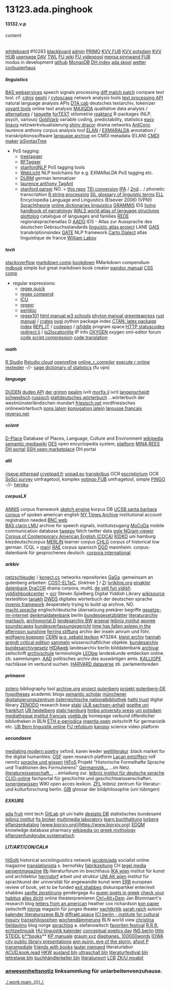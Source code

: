 # 13123.ada.pinghook
#### 13132.v.p
###### content
[whiteboard](https://mycampus.imp.fu-berlin.de/x/UxPj6c) #10283
[blackboard](https://fu-berlin.blackboard.com/webapps/portal/execute/tabs/tabAction?tab_tab_group_id=_1_1)
[admin](https://userblogs.fu-berlin.de/laxonchammes/adlinkes/)
[PRIMO](https://fu-berlin.primo.exlibrisgroup.com/discovery/search?vid=49KOBV_FUB:FUB)
[KVV FUB](https://www.fu-berlin.de/vv/de/fb)
[KVV potsdam](https://puls.uni-potsdam.de/qisserver/rds?state=wtree&search=1&category=veranstaltung.browse&topitem=lectures&subitem=lectureindex&breadcrumb=lectureindex)
[KVV HUB](https://agnes.hu-berlin.de/lupo/rds?state=wtree&search=1&category=veranstaltung.browse&navigationPosition=functions%2Clectureindex&breadcrumb=lectureindex&topitem=functions&subitem=lectureindex)
[userpage DAV](https://webdav.zedat.fu-berlin.de)
[TWL](https://wholelifeacademy.hkw.de/index.php/apps/circles/)
[FU wiki](https://wikis.fu-berlin.de/spacedirectory/view.action)
[FU videopool](https://fu-berlin.eu.vbrickrev.com/#/media/all)
[mensa pinnwand FUB](https://userblogs.fu-berlin.de/mensapinnwand) modus in development
[github](https://github.com/esteeschwarz/DH_essais)
[MongoDB](https://cloud.mongodb.com)
[DH index](https://dh-index.org)
[ada skool](https://ada-sub.dh-index.org/school)
[wetter corbusierhaus](https://www.ecowitt.net/home/share?authorize=TWXHM3)
<!--more-->

##### linguistics
[BAS webservices](https://clarin.phonetik.uni-muenchen.de/BASWebServices/interface) speech signals processing
[diff match patch](https://neil.fraser.name/software/diff_match_patch/demos/diff.html) compare text tool. cf: [cdnjs](https://cdnjs.com/libraries/diff_match_patch)
[gephi](https://gephi.org) / [cytoscape](https://cytoscape.org/download.html) network analysis tools
[text processing API](http://text-processing.com) natural language analysis APIs
[DTA cab](https://www.deutschestextarchiv.de/public/cab/file) deutsches textarchiv, tokenizer
[voyant tools](https://voyant-tools.org) online text analysis
[MAXQDA](#) qualitative data analysis / [alternatives](https://alternativeto.net/software/maxqda/) / [taquette](https://www.taguette.org/getting-started.html)
[forTEXT](https://fortext.net/routinen/methoden/stilometrie) stilometrie
[reaktanz](https://reaktanz.de/?c=hacking&s=koRpus) R-packages (NLP, psych, various) 
[GoldVarb](https://albuquerque.bioinformatics.uottawa.ca/lab/software.html) variable coding, predictability, statistics
[easy linavis](https://exit.rotefadenbuecher.de/uni/public/ezlinavis/) netzwerkvisualisierung
[shiny dracor](https://shiny.dracor.org) drama networks
[AntConc](http://www.laurenceanthony.net/software/antconc/) laurence anthony corpus analysis tool
[ELAN](https://archive.mpi.nl/tla/elan) / [EXMARALDA](https://exmaralda.org) annotation / transkriptionssoftware
[language archive](https://archive.mpi.nl/tla/accepted-metadata) on CMDI metadata (ELAN)
[CMDI maker](https://cmdi-maker.uni-koeln.de)
[jsSyntaxTree](http://www.ironcreek.net/syntaxtree/)
- PoS tagging:
	- [treetagger](https://cis.uni-muenchen.de/~schmid/tools/TreeTagger/) 
	- [RFTagger](https://www.cis.lmu.de/~schmid/tools/RFTagger/) 
	- [stanfordNLP](https://nlp.stanford.edu/software/tagger.shtml) PoS tagging tools
	- [WebLicht](https://weblicht.sfs.uni-tuebingen.de/weblicht/) NLP toolchains for e.g. EXMARaLDA PoS tagging etc.
	- [DURM](https://www.semanticsoftware.info/durm-german-lemmatizer) german lemmatizer
	- [laurence anthony TagAnt](https://www.laurenceanthony.net/software/tagant/)
	- [stanford parser](http://nlp.stanford.edu:8080/parser/) NO. \> [this repo](https://github.com/stanfordnlp/CoreNLP)
[TEI conversion](https://oxgarage2.tei-c.org/#)
[IPA](https://ipa.typeit.org/full/) / [2nd](https://westonruter.github.io/ipa-chart/keyboard/)… / phonetic transcription
[R string processing](https://stringi.gagolewski.com)
[SIL glossary of linguistic terms](https://glossary.sil.org/term)
[ELL](https://dbis.ur.de/detail.php?bib_id=fub&colors=&ocolors=&lett=fs&tid=0&titel_id=6277) Encyclopedia Language and Linguistics (Elsevier 2006) (VPN!)
[Sprachtheorie](https://www.christianlehmann.eu/ling/ling_theo/index.html "Sprachtheorie")
[online dictionaries linguistics](http://mmmann.de/Sprache/online-wbb-ling.html)
[GRAMMIS](https://grammis.ids-mannheim.de/progr@mm/4055) IDS
[living handbook of narratology](http://www.lhn.uni-hamburg.de/contents.html)
[WALS world atlas of language structures](https://wals.info/feature/67A#2/25.5/148.2)
[glottolog](https://glottolog.org) catalogue of languages and families
[REDE](https://www.regionalsprache.de) regionalsprachenatlas D
[AADG](https://prowiki.ids-mannheim.de//bin/view/AADG/WebHome) IDS - Atlas zur Aussprache des deutschen Gebrauchsstandards
[linguistic atlas project](https://linguisticatlasproject.org) LANE
[GAIS](http://prowiki.ids-mannheim.de/bin/view/GAIS/TranskriptionIndex) transkriptionsindex
[GATE](https://gate.ac.uk/sale/tao/index.html) NLP framework
[Carto Dialect](http://lig-tdcge.imag.fr/cartodialect5/#/) atlas linguistique de france
[William Labov](https://www.ling.upenn.edu/~wlabov/)
##### tech
[stackoverflow](https://stackoverflow.com/questions)
[markdown comp](https://spec.commonmark.org/0.30/)
[bookdown](https://bookdown.org/yihui/rmarkdown/) RMarkdown compendium
[mdbook](https://rust-lang.github.io/mdBook/guide/installation.html) simple but great markdown book creator
[pandoc manual](https://pandoc.org/MANUAL.html)
[CSS comp](https://developer.mozilla.org/de/docs/Web/CSS/float)
- regular expressions:
	- [regex quick](https://ahkde.github.io/docs/misc/RegEx-QuickRef.htm#Common)
	- [regex compend](https://pubs.opengroup.org/onlinepubs/9699919799/basedefs/V1_chap09.html)
	- [ICU](https://unicode-org.github.io/icu/userguide/strings/regexp.html)
	- [regexr](https://regexr.com)
	- [perldoc](https://perldoc.perl.org/perlre#Regular-Expressions)
	- [regex101](https://regex101.com)
[html manual w3 schools](https://www.w3schools.com/html/)
[phyton manual greenteapress](https://greenteapress.com/thinkpython2/html/index.html)
[rust manual](https://doc.rust-lang.org/book/title-page.html) / [crates](https://crates.io)
[pypi](https://pypi.org) python package index
[CTAN: latex package index](https://ctan.org/pkg/)
[REPL.IT](https://replit.com/@JuliaNakotte/rainbow-poem#main.py) / [codepen](https://codepen.io) / [jsfiddle](https://jsfiddle.net/p3osqrdn/) program space
[HTTP statuscodes](https://de.wikipedia.org/wiki/HTTP-Statuscode#)
[redirect.li](https://redirect.li) / [ip2locationlite](https://www.ip2location.io/#ip2locationlite) IP info
[OXYGEN](https://www.oxygenxml.com/forum/) oxygen xml-editor forum
[code script compression](https://freecodingtools.org/online-minifier/python)
[code translation](https://www.codeconvert.ai/app)
##### math
[R Studio](https://www.rstudio.com)
[Rstudio cloud](https://posit.cloud)
[openrefine](https://openrefine.org/docs)
[online\_r\_compiler](https://www.online-ide.com/online_r_compiler)
[execute r online](https://www.tutorialspoint.com/execute_r_online.php)
[rextester](https://rextester.com/IXOWO88708) -//-
[sage dictionary of statistics](https://methods.sagepub.com/reference/the-sage-dictionary-of-statistics) (fu vpn)
##### language
[DUDEN](https://www.munzinger.de/search/query?query.id=query-duden)
[duden API](https://api.duden.io/?shell#introduction)
[der grimm](http://woerterbuchnetz.de/cgi-bin/WBNetz/wbgui_py?sigle=DWB&mode=Vernetzung&hitlist=&patternlist=&lemid=GA00001#XGA00001)
[pealim](https://www.pealim.com/search/?q=%D7%A9%D7%A2%D7%A9%D7%A2) ivrit
[morfix.il](https://www.morfix.co.il/%D7%9E%D7%99%D7%97%D7%93%D7%95%D7%AA) ivrit
[langenscheidt schwedisch](https://de.langenscheidt.com/deutsch-schwedisch/ahnung)
[russisch](http://www.russian-online.net/de_start/grammatik/index.php)
[plattdeutsches wörterbuch](http://neon.niederlandistik.fu-berlin.de/de/plattdeutsch/wb?such=wichel) ...wörterbuch der westmünsterländischen mundart
[friesisch.net](https://www.friesisch.net) nordfriesisches onlinewörterbuch
[pons latein](https://de.pons.com/%C3%BCbersetzung/latein-deutsch/manus)
[konjugation latein](http://www.lateinseiten.de/konjugator/kon80/index.htm)
[larousse francais](https://www.larousse.fr/dictionnaires/allemand-francais)
[reverso.net](https://konjugator.reverso.net/konjugation-russisch-verb-%D1%83%D1%87%D0%B8%D1%82%D1%8C%D1%81%D1%8F.html)
##### scient
[D-Place](https://d-place.org) Database of Places, Language, Culture and Environment
[wikipedia](https://www.wikipedia.de)
[semantic mediawiki](https://www.semantic-mediawiki.org/wiki/Semantic_MediaWiki)
[OES](https://github.com/open-encyclopedia-system/) open encyclopedia system, [platform](https://www.open-encyclopedia-system.org/about-OES/using_oes/index.html)
[MINA REES DH portal](https://libguides.gc.cuny.edu/digital_tools_consult)
[SSH open marketplace](https://marketplace.sshopencloud.eu) DH portal
##### alii
[riseup etherpad](https://pad.riseup.net)
[cryptpad.fr](https://cryptpad.fr)
[yopad.eu](https://yopad.eu)
[transkribus](https://readcoop.eu/transkribus) OCR
[escriptorium](https://gitlab.com/scripta/escriptorium) OCR
[SoSci survey](https://www.soscisurvey.de/admin/index.php) umfragetool, komplex
[votingo FUB](https://votingo.cedis.fu-berlin.de) umfragetool, simple
[PINGO](https://pingo.coactum.de/ "PINGO") -//-
[heroku](https://www.heroku.com)
##### corpusLX
[ANNIS](https://corpus-tools.org/annis/) corpus framework
[sketch engine](https://auth.sketchengine.eu/#login) korpus DB
[UCSB santa barbara corpus](https://www.linguistics.ucsb.edu/research/santa-barbara-corpus) of spoken american english
[NY Times Archive](https://fu-berlin.primo.exlibrisgroup.com/permalink/49KOBV_FUB/1v1tp5h/alma9961302613102883) institutional account registration needed
[BNC web](http://bncweb.lancs.ac.uk/cgi-binbncXML/BNCquery.pl?theQuery=search&urlTest=yes)  
[BAS clarin LMU](https://clarin.phonetik.uni-muenchen.de/BASRepository/) archive for speech signals, institutszugang
[MoCoDa](http://mocoda.spracheinteraktion.de/?site=suche) mobile communication database
[tweepy](https://docs.tweepy.org/en/stable/getting_started.html) fetch twitter data
[ggle NGram viewer](https://books.google.com/ngrams/graph?content=yani&year_start=1950&year_end=2019&corpus=31&smoothing=3&direct_url=t1%3B%2Cyani%3B%2Cc0)
[Corpus of Contemporary American English (COCA)](https://www.english-corpora.org/coca/ "Corpus of Contemporary American English (COCA)")
[KIDKO](https://corpora.uni-hamburg.de/annis/kidko) uni hamburg kiezdeutschcorpus
[MERLIN](https://www.merlin-platform.eu/#) learner corpus
[CHLG](https://www.chlg.ugent.be/corpus/) corpus of historical low german. (CQL \> [man](https://corpussearch.sourceforge.net/CS-manual/SearchFunctions.html))
[RAE](http://corpus.rae.es/creanet.html "corpus.rae.es/creanet.html") corpus spanisch
[DGD](https://dgd.ids-mannheim.de/) mannheim. corpus-datenbank für gesprochenes deutsch.
[corpora international](https://app.sketchengine.eu/#corpus?tab=basic&cat=all&sketches=0&lang=&lang2=&query=&showOld=0)
##### arkkiv
[netzschleuder](https://networks.skewed.de) / [konect.cc](http://konect.cc) networks repositories
[GaGa](https://www.gaga.net/pgdp/default.php) :gemeinsam an gutenberg arbeiten:
[COST-ELTeC](https://distantreading.github.io/ELTeC/), (linktree [1](https://lipogg.github.io/textanalyse-mit-r/exkurs-xml-tei-und-xpath.html#wo-findet-man-korpora-die-in-xml-tei-ausgezeichnet-sind) / [2](https://github.com/COST-ELTeC/ELTeC))
[lyrikline.org](https://www.lyrikline.org/de/gedichte/svalbard-paem-15118)
[einakter datenbank](https://einakter.dracor.org/plays)
[DraCOR](https://dracor.org) drama corpora, multiL
[de velt fun yidish](https://yiddish.haifa.ac.il/Stories.html)
[yiddishbookcenter](https://www.yiddishbookcenter.org/collections) \> [ocr](https://ocr.yiddishbookcenter.org/accounts/login/) Steven Spielberg Digital Yiddish Library
[wikisource](https://de.wikisource.org/wiki/Index:Koller_-_Der_Zauberstein.pdf) textedition
[tanakh](http://www.tanach.us)
[DWDS](https://dwds.de) digitales wörterbuch der deutschen sprache
[invenio framework](https://invenio.readthedocs.io/en/latest/getting-started/quickstart/installation.html#create-an-invenio-instance) desperately trying to build up archive, NO.
[macht.sprache](https://www.machtsprache.de/) englisch/deutsche übersetzung prekärer begriffe
[gesetze-im-internet](http://www.gesetze-im-internet.de/index.html)
[denkmaldatenbank](http://www.stadtentwicklung.berlin.de/denkmal/liste%5C_karte%5C_datenbank/de/denkmaldatenbank/) berlin
[bundesgesetzblätter](https://www.bgbl.de/xaver/bgbl/start.xav#__bgbl__%2F%2F*%5B%40attr_id%3D%27I_2021_16_inhaltsverz%27%5D__1618765792410)
[literaturarchiv marbach.](http://www.dla-marbach.de/katalog)
[archivportal D](https://www.archivportal-d.de)
[landesarchiv BW](https://www.landesarchiv-bw.de/ead)
[arsenal](http://films.arsenal-berlin.de/index.php)
[leibniz institut](https://www.ifz-muenchen.de/das-archiv/)
[aporee soundscapes](https://aporee.org/maps/)
[bundesverfassungsgericht](http://www.bverfg.de/e/rs20070613%5C_1bvr178305.html)
[time has fallen asleep in the afternoon sunshine](http://timehasfallenasleepintheafternoonsunshine.be)
[ferring stiftung](https://ferring-stiftung.de/inselarchive/archiv/) archiv der inseln amrum und föhr.
[wolfgang koeppen](http://www.koeppen-jugend.de)
[CERN](http://cds.cern.ch/collection/CERN%20Archives%20Temporary?ln=de)
[w.g. sebald lexikon](http://www.wgsebald.de) #73284.
[kleist archiv](http://www.kleist.org/index.php)
[hannah arendt critical edition](https://hannah-arendt-edition.net/home?lang=de)
[sammeln](https://sammeln.hypotheses.org/category/was-sind-sammlungen) wissenschaftlicher objekte.
[bundesarchiv](https://invenio.bundesarchiv.de/invenio/login.xhtml)
[bundesarchivgesetz](https://www.bundesarchiv.de/DE/Navigation/Meta/Ueber-uns/Rechtsgrundlagen/Bundesarchivgesetz/bundesarchivgesetz.html)
[HIDAweb](http://www.landesarchiv-berlin-bilddatenbank.de/hida4web-LAB/search?browse-all=yes) landesarchiv berlin bilddatenbank
[archivar](http://www.archive.nrw.de/archivar/index.html) zeitschrift
[archivschule](https://www.archivschule.de/uploads/Forschung/ArchivwissenschaftlicheTerminologie/Terminologie.html) terminologie
[LEObw](https://www.leo-bw.de/themenmodul/sudwestdeutsche-archivalienkunde/archivaliengattungen/sammlungen) landeskunde entdecken online. zb: sammlungen.
[AAD](https://archiv.diplo.de/arc-de/das-politische-archiv) politisches archiv des auswärtigen amts.
[KALLIOPE](https://kalliope-verbund.info/de/ueber-kalliope/historie.html) nachlässe im verbund suchen.
[HARVARD dataverse](https://dataverse.harvard.edu/dataset.xhtml?persistentId=doi:10.7910/DVN/L4OAKN&version=1.0) zb. parlamentsreden
##### primaere
[zotero](https://www.zotero.org/support/beta_builds) bibliography tool
[archive.org](https://archive.org/details/diekrisisdereuro00pann/)
[project gutenberg](https://gutenberg.org/ebooks/)
[projekt gutenberg-DE](https://www.projekt-gutenberg.org)
[hypotheses](https://reticular.hypotheses.org/1745) academic blogs
[semantic scholar](https://www.semanticscholar.org)
[münchener digitalisierungszentrum](https://www.digitale-sammlungen.de/index.html?c=sammlungen_liste&l=de%7Cm%C3%BCnchener%20digitalisierungszentrum)
[österreichische nationalbibliothek](https://data.onb.ac.at/rec/AC10183969)
[hathi trust](https://catalog.hathitrust.org/Record/009802727) digital library
[ZENODO](https://www.zenodo.org) research base
[stabi](https://digital.staatsbibliothek-berlin.de) 
[ULB sachsen-anhalt](http://digital.bibliothek.uni-halle.de/hd/) 
[goethe uni frankfurt](http://sammlungen.ub.uni-frankfurt.de) 
[UB heidelberg](https://www.ub.uni-heidelberg.de/helios/Welcome.html)
[stabi hamburg](https://digitalisate.sub.uni-hamburg.de/startseite.html)
[hmbg university press](https://blogs.sub.uni-hamburg.de/hup/)
[uni potsdam](https://www.uni-potsdam.de/de/svm/index)
[mediatheque institut francais](https://www.ifbibliothek.de)
[voebb.de](https://voebb.de) homepage verbund öffentlicher bibliotheken in BLN
[ETH e-periodica](https://www.e-periodica.ch/digbib/view?pid=alp-004:1953:21::823#585)
[ingenta open](https://www.ingentaopen.com/content/journals/22351272/28/2) zeitschrift für germanistik etc.
[UB Bern linguistik online](https://bop.unibe.ch/linguistik-online/)
[FU refubium](https://refubium.fu-berlin.de/handle/fub188/2/discover)
[kanopy](https://fuberlin.kanopy.com/video/linguists-3) science video platform
##### secundaere
[mediating modern poetry](https://mmp.mml.ox.ac.uk) oxford, karen leeder
[weltliteratur](https://weltliteratur.net) :black market for the digital humanities:
[OSF](https://osf.io) open research platform
[Lacan entziffern](https://lacan-entziffern.de/anderer/metapher-und-metonymie/) rolf nemitz
[sprache und wissen](http://sprache-und-wissen.de)
[HiFoS](http://www.hifos.uni-trier.de/index.html) Projekt "Historische Formelhafte Sprache und Traditionen des Formulierens"
[Germanistik...](https://www.germanistik-im-netz.de/recherchieren/datenquellen/) ...im Netz.
[literaturwissenschaft...](http://www.einladung-zur-literaturwissenschaft.de/index.html) ...einladung zur.
[leibniz institut für deutsche sprache](https://www1.ids-mannheim.de/onlineangebote)
[CLIO-online](https://www.clio-online.de) fachportal für geschichte und geschichtswissenschaften.
[synergiewissen](https://www.zflprojekte.de/synergie/doku.php) WIKI open acces lexikon.
[ZFL](https://www.zfl-berlin.org/das-zfl.html) leibniz zentrum für literatur- und kulturforschung berlin.
[GIB](http://www.gib.uni-tuebingen.de/netzwerk/glossar/index.php?title=GIB_-_Glossar_der_Bildphilosophie:Portal) glossar der bildphilosophie (uni tübingen)
##### EXKURS
[ada fruit](https://learn.adafruit.com/minty-boost/icharging) mint tech
[GitLab](https://gitlab.informatik.uni-halle.de/explore/projects?non_archived=true&page=6&sort=latest_activity_desc) git uni halle
[destatis DB](https://www-genesis.destatis.de/genesis/online) statistisches bundesamt
[leibniz institut](https://www.ifz-muenchen.de/das-archiv/)
[fis broker](https://www.stadtentwicklung.berlin.de/geoinformation/fis-broker/%7Cfis%20broker)
[multimedia laboratory](http://medialab.di.unipi.it/Resource/POS/)
[learn buchhaltung](https://www.rechnungswesen-info.de/buchfuehrung.html)
[lorberg pflanzenkatalog](http://www.lorberg.com/de/)
[www.biorxiv.org](https://www.biorxiv.org)
[EDQM](https://www.edqm.eu/en/knowledge-database) knowledge database pharmacy
[wikipedia on greek mythology](https://de.wikipedia.org/wiki/Liste_der_Gestalten_der_griechischen_Mythologie/A)
[pflanzenfundgrube systematisch](http://pflanzenfundgrube.zum.de/cgi-bin/show.app)
##### LIT/ART/CON/CAL# 
[HiSoN](https://hison.org) historical sociolinguistics network
[jacobin/ada](https://jacobin.de/) socialist online magazine
[translationista](https://translationista.com/2022/09/notes-from-the-magic-mountain-9-12-22.html) s. bernofsky
[fabrikzeitung](https://www.fabrikzeitung.ch/still-jenny-from-the-block/#) CH
[tegel media](https://tegelmedia.net/#content)
[serpentmagazine](https://serpentmagazine.github.io)
[lfb](https://lfbrecht.de/events/) literaturforum im brechthaus
[IKA wien](https://ika.akbild.ac.at) institut für kunst und architektur
[herrndorf](https://www.wolfgang-herrndorf.de) arbeit und struktur
[UNI AK wien](https://sprachkunst.uni-ak.ac.at) institut für sprachkunst der universität für angewandte kunst wien
[ERB](https://europeanreviewofbooks.com) european review of book, yet to be funded
[exit shabbes](https://userblogs.fu-berlin.de/exitshabbes) diskurspartikel enter/exit shabbes
[sanfte zerstörung](https://sanfte-zerstoerung.de/index.php) gendergaga 4u
[queer poets in greek](https://queerpoets.com/maggie-smith/)
[check your habitus](https://checkyourhabitus.com)
[alles dicht](https://allesdichtmachen.de) online theaterpremieren
[Ctrl+Alt+Dem](https://alternative-democracy-research.org) Jan Blommaert's research blog
[letters from an american](https://heathercoxrichardson.substack.com) heather cox richardson
[kon paper](https://kon-paper.com) zeitschrift
[intrige](https://intrige.ch) magazin für junges theater
[nachtkritik](https://nachtkritik.de/index.php?option=com_content&view=featured&Itemid=100190)
[sarah raich](https://www.sarah-raich.de/die-fehlenden-buecher) autorin
[kalender literaturszene BLN](https://www.literaturszene.berlin/kalender/)
[diffrakt.space](http://diffrakt.space/en/en-plein-air-ethnographies-of-the-digital/)
[ICI berlin - institute for cultural inquiry](https://www.ici-berlin.org)
[transphilosophen](http://transphilosophisch.de)
[wochendämmerung](https://wochendaemmerung.de) BLN world view
[christina fjeldavlino](https://christinafjeldavlino.home.blog) blog norge
[sprachlog](http://www.sprachlog.de/2011/12/14/frauen-natuerlich-ausgenommen/) a. stefanowitsch
[favoriten festival](http://favoriten-festival.de/magazin?topic=51)
[R.R.R.](http://rrr.haus-des-wandels.de)
[echtzeitmusik](http://www.echtzeitmusik.de/index.php?page=calendar)
[HU linguistik kalender](https://hpsg.hu-berlin.de/Events/)
[conceptual poetics day](http://www.conceptualpoeticsday.org)
[INS berlin](http://www.necronauts.net/berlin/documents/index)
[little STEIDL](https://littlesteidl.de/haus-fuer-einen-kunstverlag/)
[b**books](http://www.b-books.de/share.htm)**
[KP manuale](https://kirstenpalz.com/100-manual)
[graum xyz](https://www.graum.xyz/publications/)
[diaphanes. 100000words](http://100000words.net)
[IOWA city public library presentations](https://iwp.uiowa.edu/archives/iowa-city-public-library-presentations/2016)
[ann quinn. eye of the storm.](https://annquinn.org/eye-of-the-storm-vai/)
[afsnit P](https://afsnitp.dk/galleri/archiveszaroum/)
[transmediale](https://transmediale.de/journal)
[friends with books](https://www.friendswithbooks.org)
[lauter niemand](http://www.lauter-niemand.de) literaturlabor
[ACUD.kook.read](https://acudmachtneu.de/spaces/studio/)
[HKW](https://www.hkw.de/de/index.php)
[ausland bln](https://ausland-berlin.de)
[ultraschall bln](https://ultraschallberlin.de)
[literaturfestival bln](http://literaturfestival.com)
[lettretage bln](https://www.lettretage.de)
[buchhändlerkeller bln](http://www.buchhaendlerkeller-berlin.de)
[literaturport](https://www.literaturport.de/autorenlexikon/)
[LCB](https://lcb.de)
[ZK/U moabit](https://www.zku-berlin.org)

### [anwesenheitsnotiz](https://anwesenheitsnotizen.wordpress.com/2020/03/25/onlinequellen%5C_fuer%5C_hausarbeiten) linksammlung für uniarbeitenvonzuhause.
[./.work.main..(())./.](niemand-sollte-umsonst-arbeiten)
